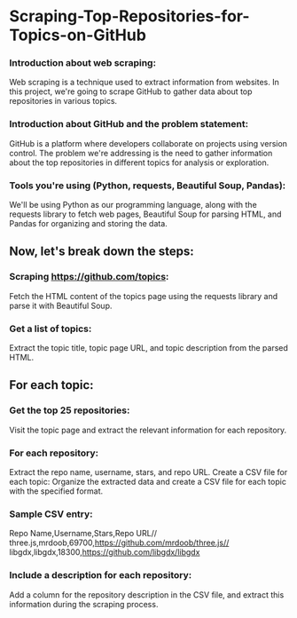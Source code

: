 # Scraping-Top-Repositories-for-Topics-on-GitHub
### Introduction about web scraping:
Web scraping is a technique used to extract information from websites. In this project, we're going to scrape GitHub to gather data about top repositories in various topics.

### Introduction about GitHub and the problem statement:
GitHub is a platform where developers collaborate on projects using version control. The problem we're addressing is the need to gather information about the top repositories in different topics for analysis or exploration.

### Tools you're using (Python, requests, Beautiful Soup, Pandas):
We'll be using Python as our programming language, along with the requests library to fetch web pages, Beautiful Soup for parsing HTML, and Pandas for organizing and storing the data.

## Now, let's break down the steps:

### Scraping https://github.com/topics:
Fetch the HTML content of the topics page using the requests library and parse it with Beautiful Soup.

### Get a list of topics:
Extract the topic title, topic page URL, and topic description from the parsed HTML.

## For each topic:

### Get the top 25 repositories:
Visit the topic page and extract the relevant information for each repository.
### For each repository:
Extract the repo name, username, stars, and repo URL.
Create a CSV file for each topic:
Organize the extracted data and create a CSV file for each topic with the specified format.
### Sample CSV entry:
Repo Name,Username,Stars,Repo URL//
three.js,mrdoob,69700,https://github.com/mrdoob/three.js//
libgdx,libgdx,18300,https://github.com/libgdx/libgdx
### Include a description for each repository:
Add a column for the repository description in the CSV file, and extract this information during the scraping process.
